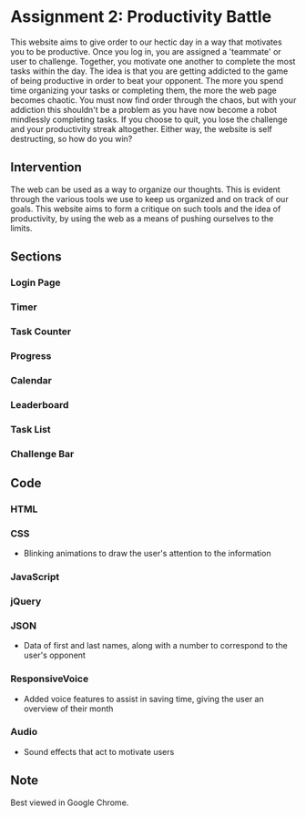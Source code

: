 # Assignment 2: Productivity Battle
This website aims to give order to our hectic day in a way that motivates you to be productive. Once you log in, you are assigned a 'teammate' or user to challenge. Together, you motivate one another to complete the most tasks within the day. The idea is that you are getting addicted to the game of being productive in order to beat your opponent. The more you spend time organizing your tasks or completing them, the more the web page becomes chaotic. You must now find order through the chaos, but with your addiction this shouldn't be a problem as you have now become a robot mindlessly completing tasks. If you choose to quit, you lose the challenge and your productivity streak altogether. Either way, the website is self destructing, so how do you win?

## Intervention
The web can be used as a way to organize our thoughts. This is evident through the various tools we use to keep us organized and on track of our goals. This website aims to form a critique on such tools and the idea of productivity, by using the web as a means of pushing ourselves to the limits.

## Sections
### Login Page
### Timer
### Task Counter
### Progress
### Calendar
### Leaderboard
### Task List
### Challenge Bar

## Code
### HTML
### CSS
* Blinking animations to draw the user's attention to the information
### JavaScript
### jQuery
### JSON
* Data of first and last names, along with a number to correspond to the user's opponent
### ResponsiveVoice
* Added voice features to assist in saving time, giving the user an overview of their month
### Audio
* Sound effects that act to motivate users

## Note
Best viewed in Google Chrome.
